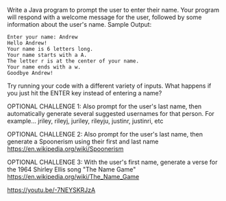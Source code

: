 Write a Java program to prompt the user to enter their name. Your program will respond with a welcome message for the user, followed by some information about the user's name. Sample Output:
```
Enter your name: Andrew
Hello Andrew!
Your name is 6 letters long.
Your name starts with a A.
The letter r is at the center of your name.
Your name ends with a w.
Goodbye Andrew!
```
Try running your code with a different variety of inputs. What happens if you just hit the ENTER key instead of entering a name?

OPTIONAL CHALLENGE 1: Also prompt for the user's last name, then automatically generate several suggested usernames for that person. For example... jriley, rileyj, juriley, rileyju, justinr, justinri, etc

OPTIONAL CHALLENGE 2: Also prompt for the user's last name, then generate a Spoonerism using their first and last name https://en.wikipedia.org/wiki/Spoonerism

OPTIONAL CHALLENGE 3: With the user's first name, generate a verse for the 1964 Shirley Ellis song "The Name Game" https://en.wikipedia.org/wiki/The_Name_Game

https://youtu.be/-7NEYSKRJzA
